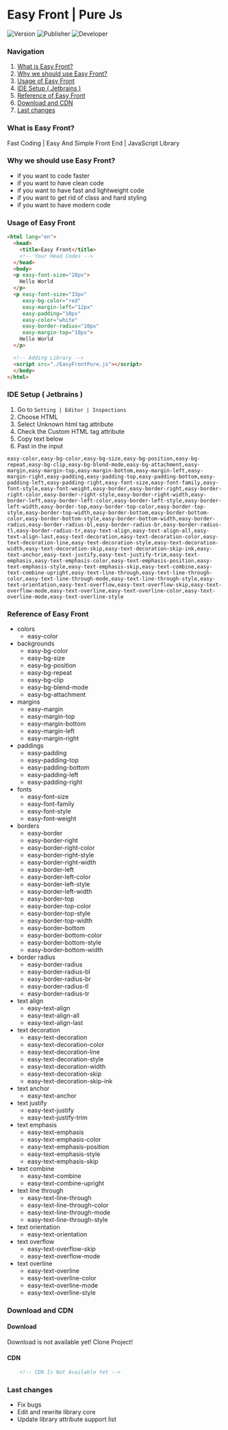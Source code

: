 # Easy Front | Pure Js
![Version](https://img.shields.io/badge/version-v2.0.0-red)
![Publisher](https://img.shields.io/badge/publisher-YasTech-blue)
![Developer](https://img.shields.io/badge/developer-Hossein%20Araghi-white)
### Navigation
1. <a href="#what-is-easy-front">What is Easy Front?</a>
2. <a href="#why-we-should-use-easy-front">Why we should use Easy Front?</a>
3. <a href="#usage-of-easy-front">Usage of Easy Front</a>
4. <a href="#ide-setup--jetbrains-">IDE Setup ( Jetbrains )</a>
5. <a href="#reference-of-easy-front">Reference of Easy Front</a>
6. <a href="#download-and-cdn">Download and CDN</a>
7. <a href="#last-changes">Last changes</a>
### What is Easy Front?
Fast Coding | Easy And Simple Front End | JavaScript Library
### Why we should use Easy Front?
- if you want to code faster
- if you want to have clean code
- if you want to have fast and lightweight code
- if you want to get rid of class and hard styling
- if you want to have modern code
### Usage of Easy Front

```html
<html lang="en">
  <head>
    <title>Easy Front</title>
    <!-- Your Head Codes -->
  </head>
  <body>
  <p easy-font-size="28px">
    Hello World
  </p>
  <p easy-font-size="33px"
     easy-bg-color="red"
     easy-margin-left="12px"
     easy-padding="10px"
     easy-color="white"
     easy-border-radius="10px"
     easy-margin-top="10px">
    Hello World
  </p>

  <!-- Adding Library -->
  <script src="./EasyFrontPure.js"></script>
  </body>
</html>
```
### IDE Setup ( Jetbrains )
1. Go to `Setting | Editor | Inspections`
2. Choose HTML
3. Select Unknown html tag attribute
4. Check the Custom HTML tag attribute
5. Copy text below
6. Past in the input
```text
easy-color,easy-bg-color,easy-bg-size,easy-bg-position,easy-bg-repeat,easy-bg-clip,easy-bg-blend-mode,easy-bg-attachment,easy-margin,easy-margin-top,easy-margin-bottom,easy-margin-left,easy-margin-right,easy-padding,easy-padding-top,easy-padding-bottom,easy-padding-left,easy-padding-right,easy-font-size,easy-font-family,easy-font-style,easy-font-weight,easy-border,easy-border-right,easy-border-right-color,easy-border-right-style,easy-border-right-width,easy-border-left,easy-border-left-color,easy-border-left-style,easy-border-left-width,easy-border-top,easy-border-top-color,easy-border-top-style,easy-border-top-width,easy-border-bottom,easy-border-bottom-color,easy-border-bottom-style,easy-border-bottom-width,easy-border-radius,easy-border-radius-bl,easy-border-radius-br,easy-border-radius-tl,easy-border-radius-tr,easy-text-align,easy-text-align-all,easy-text-align-last,easy-text-decoration,easy-text-decoration-color,easy-text-decoration-line,easy-text-decoration-style,easy-text-decoration-width,easy-text-decoration-skip,easy-text-decoration-skip-ink,easy-text-anchor,easy-text-justify,easy-text-justify-trim,easy-text-emphasis,easy-text-emphasis-color,easy-text-emphasis-position,easy-text-emphasis-style,easy-text-emphasis-skip,easy-text-combine,easy-text-combine-upright,easy-text-line-through,easy-text-line-through-color,easy-text-line-through-mode,easy-text-line-through-style,easy-text-orientation,easy-text-overflow,easy-text-overflow-skip,easy-text-overflow-mode,easy-text-overline,easy-text-overline-color,easy-text-overline-mode,easy-text-overline-style
```
### Reference of Easy Front
- colors
    - easy-color
- backgrounds
    - easy-bg-color
    - easy-bg-size
    - easy-bg-position
    - easy-bg-repeat
    - easy-bg-clip
    - easy-bg-blend-mode
    - easy-bg-attachment
- margins
    - easy-margin
    - easy-margin-top
    - easy-margin-bottom
    - easy-margin-left
    - easy-margin-right
- paddings
    - easy-padding
    - easy-padding-top
    - easy-padding-bottom
    - easy-padding-left
    - easy-padding-right
- fonts
    - easy-font-size
    - easy-font-family
    - easy-font-style
    - easy-font-weight
- borders
    - easy-border
    - easy-border-right
    - easy-border-right-color
    - easy-border-right-style
    - easy-border-right-width
    - easy-border-left
    - easy-border-left-color
    - easy-border-left-style
    - easy-border-left-width
    - easy-border-top
    - easy-border-top-color
    - easy-border-top-style
    - easy-border-top-width
    - easy-border-bottom
    - easy-border-bottom-color
    - easy-border-bottom-style
    - easy-border-bottom-width
- border radius
    - easy-border-radius
    - easy-border-radius-bl
    - easy-border-radius-br
    - easy-border-radius-tl
    - easy-border-radius-tr
- text align
    - easy-text-align
    - easy-text-align-all
    - easy-text-align-last
- text decoration
    - easy-text-decoration
    - easy-text-decoration-color
    - easy-text-decoration-line
    - easy-text-decoration-style
    - easy-text-decoration-width
    - easy-text-decoration-skip
    - easy-text-decoration-skip-ink
- text anchor
    - easy-text-anchor
- text justify
    - easy-text-justify
    - easy-text-justify-trim
- text emphasis
    - easy-text-emphasis
    - easy-text-emphasis-color
    - easy-text-emphasis-position
    - easy-text-emphasis-style
    - easy-text-emphasis-skip
- text combine
    - easy-text-combine
    - easy-text-combine-upright
- text line through
    - easy-text-line-through
    - easy-text-line-through-color
    - easy-text-line-through-mode
    - easy-text-line-through-style
- text orientation
    - easy-text-orientation
- text overflow
    - easy-text-overflow-skip
    - easy-text-overflow-mode
- text overline
    - easy-text-overline
    - easy-text-overline-color
    - easy-text-overline-mode
    - easy-text-overline-style
### Download and CDN
#### Download
Download is not available yet!
Clone Project!
#### CDN
```html
    <!-- CDN Is Not Available Yet -->
```
### Last changes
- Fix bugs
- Edit and rewrite library core
- Update library attribute support list